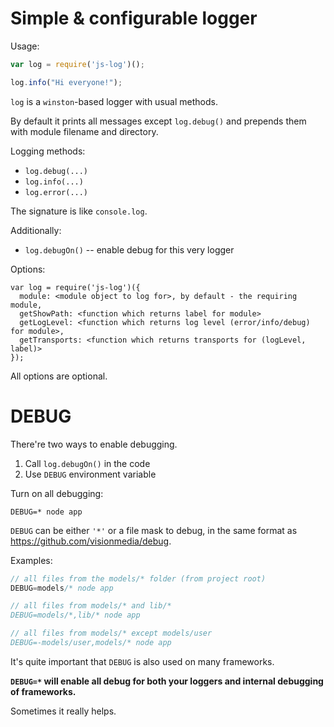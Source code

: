 
# Simple & configurable logger

Usage:

```js
var log = require('js-log')();

log.info("Hi everyone!");
```

`log` is a `winston`-based logger with usual methods. 

By default it prints all messages except `log.debug()` and prepends them with module filename and directory.

Logging methods:

  - `log.debug(...)`
  - `log.info(...)`
  - `log.error(...)`

The signature is like `console.log`.

Additionally:

  - `log.debugOn()` -- enable debug for this very logger 

Options:

```
var log = require('js-log')({
  module: <module object to log for>, by default - the requiring module,
  getShowPath: <function which returns label for module>
  getLogLevel: <function which returns log level (error/info/debug) for module>,
  getTransports: <function which returns transports for (logLevel, label)>
});
```

All options are optional.

# DEBUG

There're two ways to enable debugging.

  1. Call `log.debugOn()` in the code
  2. Use `DEBUG` environment variable

Turn on all debugging:

```
DEBUG=* node app
```

`DEBUG` can be either `'*'` or a file mask to debug, in the same format as https://github.com/visionmedia/debug.

Examples:

```js
// all files from the models/* folder (from project root)
DEBUG=models/* node app

// all files from models/* and lib/*
DEBUG=models/*,lib/* node app

// all files from models/* except models/user
DEBUG=-models/user,models/* node app
```

It's quite important that `DEBUG` is also used on many frameworks. 

**`DEBUG=*` will enable all debug for both your loggers and internal debugging of frameworks.**

Sometimes it really helps.
